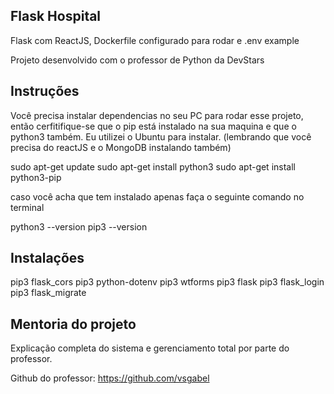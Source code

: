 ## Flask Hospital

Flask com ReactJS, Dockerfile configurado para rodar e .env example

Projeto desenvolvido com o professor de Python da DevStars

## Instruções
Você precisa instalar dependencias no seu PC para rodar esse projeto, então cerfitifique-se que o pip está instalado na sua maquina e que o python3 também. Eu utilizei o Ubuntu para instalar. (lembrando que você precisa do reactJS e o MongoDB instalando também)

sudo apt-get update
sudo apt-get install python3
sudo apt-get install python3-pip

caso você acha que tem instalado apenas faça o seguinte comando no terminal

python3 --version
pip3 --version


## Instalações

pip3 flask_cors
pip3 python-dotenv 
pip3 wtforms
pip3 flask
pip3 flask_login
pip3 flask_migrate

## Mentoria do projeto
Explicação completa do sistema e gerenciamento total por parte do professor.

Github do professor: https://github.com/vsgabel